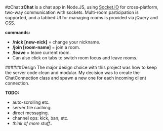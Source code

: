 #zChat
**zChat** is a chat app in Node.JS, using
[Socket.IO](http://socket.io/)
for cross-platform, two-way communication with sockets.  Multi-room participation
is supported, and a tabbed UI for managing rooms is provided via jQuery and CSS.

**commands:**
+ **/nick [new-nick]** = change your nickname.
+ **/join [room-name]** = join a room.
+ **/leave** = leave current room.
+ Can also click on tabs to switch room focus and leave rooms.

######Design
The major design choice with this project was how to keep the server code clean
and modular.  My decision was to create the ChatConnection class and spawn a new
one for each incoming client connection.

**TODO:**
+ auto-scrolling etc.
+ server file caching.
+ direct messaging.
+ channel ops: kick, ban, etc.
+ *think of more stuff..*
